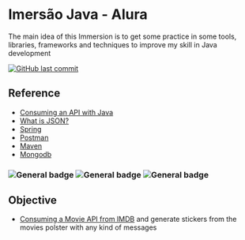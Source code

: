 # Imersão Java - Alura




The main idea of this Immersion is to get some practice in some tools, libraries, frameworks and techniques to improve my skill in Java development

[![GitHub last commit](https://img.shields.io/github/last-commit/google/skia.svg?style=flat)]()

## Reference

 - [Consuming an API with Java](https://www.alura.com.br/imersao-java/aula01-consumindo-api-com-java)
 - [What is JSON?](https://www.alura.com.br/artigos/o-que-e-json)
 - [Spring](https://spring.io/)
 - [Postman](https://www.postman.com/)
 - [Maven](https://maven.apache.org/download.cgi)
 - [Mongodb](https://www.mongodb.com/cloud/atlas/register)




### ![General badge](https://img.shields.io/badge/Java-ED8B00?style=for-the-badge&logo=java&logoColor=white) ![General badge](https://img.shields.io/badge/Eclipse-2C2255?style=for-the-badge&logo=eclipse&logoColor=white) ![General badge](https://img.shields.io/badge/Visual_Studio-5C2D91?style=for-the-badge&logo=visual%20studio&logoColor=white)

## Objective

 - [Consuming a Movie API from IMDB](https://imdb-api.com/api#Top250Movies-header) and generate stickers from the movies polster with any kind of messages
 
